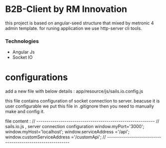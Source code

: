 ﻿# B2B-Client by RM Innovation

this project is based on angular-seed structure that mixed by metronic 4 admin template.
for runing application we use http-server cli tools.


### Technologies

- Angular Js
- Socket IO


# configurations

add a new file with below details :
app/resource/js/sails.io.config.js

this file contains configuration of socket connection to server. beacuse it is user configurable we put this file in .gitignore then you need to manually make and config it.

file content : 
// -----------------------------------------------------------
// sails.io.js , server connection configuration
window.myPort='3000';
window.myHost='localhost';
window.serviceAddress ='/api';
window.customServiceAddress ='/customApi';
// -----------------------------------------------------------